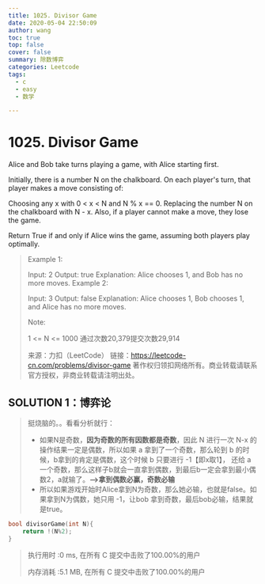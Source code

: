 ```yaml
---
title: 1025. Divisor Game
date: 2020-05-04 22:50:09
author: wang
toc: true
top: false
cover: false
summary: 除数博弈
categories: Leetcode
tags:
  - c
  - easy
  - 数学

---
```


# 1025. Divisor Game

Alice and Bob take turns playing a game, with Alice starting first.

Initially, there is a number N on the chalkboard.  On each player's turn, that player makes a move consisting of:

Choosing any x with 0 < x < N and N % x == 0.
Replacing the number N on the chalkboard with N - x.
Also, if a player cannot make a move, they lose the game.

Return True if and only if Alice wins the game, assuming both players play optimally.

 





> Example 1:
>
> Input: 2
> Output: true
> Explanation: Alice chooses 1, and Bob has no more moves.
> Example 2:
>
> Input: 3
> Output: false
> Explanation: Alice chooses 1, Bob chooses 1, and Alice has no more moves.
>
>
> Note:
>
> 1 <= N <= 1000
> 通过次数20,379提交次数29,914
>
> 来源：力扣（LeetCode）
> 链接：https://leetcode-cn.com/problems/divisor-game
> 著作权归领扣网络所有。商业转载请联系官方授权，非商业转载请注明出处。



## SOLUTION 1：博弈论

> 挺烧脑的。。看看分析就行：
>
> - 如果N是奇数，**因为奇数的所有因数都是奇数**，因此 N 进行一次 N-x 的操作结果一定是偶数，所以如果 a 拿到了一个奇数，那么轮到 b 的时候，b拿到的肯定是偶数，这个时候 b 只要进行 -1【即x取1】， 还给 a 一个奇数，那么这样子b就会一直拿到偶数，到最后b一定会拿到最小偶数2，a就输了。**-->拿到偶数必赢，奇数必输**
>- 所以如果游戏开始时Alice拿到N为奇数，那么她必输，也就是false。如果拿到N为偶数，她只用 -1，让bob 拿到奇数，最后bob必输，结果就是true。

```c
bool divisorGame(int N){
    return !(N%2);
}
```

> 执行用时 :0 ms, 在所有 C 提交中击败了100.00%的用户
>
> 内存消耗 :5.1 MB, 在所有 C 提交中击败了100.00%的用户

